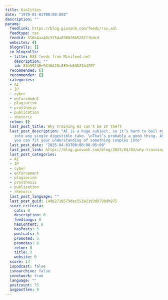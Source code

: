 ```yaml
---
title: GioCities
date: "1970-01-01T00:00:00Z"
description: ""
params:
  feedlink: https://blog.giovanh.com/feeds/rss.xml
  feedtype: rss
  feedid: 310a4aa48c3154a896b26b528ff1bdcd
  websites: {}
  blogrolls: []
  in_blogrolls:
  - title: RSS feeds from Minifeed.net
    description: ""
    id: 83b59248e9346428c889eb03522b4297
  recommended: []
  recommender: []
  categories:
  - AI
  - IP
  - cyber
  - enforcement
  - plagiarism
  - prosthesis
  - publication
  - rhetoric
  relme: {}
  last_post_title: Why training AI can't be IP theft
  last_post_description: "AI is a huge subject, so it’s hard to boil my thoughts down
    into any single digestible take. \nThat’s probably a good thing. As a rule, if
    you can fit your understanding of something complex into"
  last_post_date: "2025-04-03T00:00:00-05:00"
  last_post_link: https://blog.giovanh.com/blog/2025/04/03/why-training-ai-cant-be-ip-theft/
  last_post_categories:
  - AI
  - IP
  - cyber
  - enforcement
  - plagiarism
  - prosthesis
  - publication
  - rhetoric
  last_post_language: ""
  last_post_guid: 14d82710579dac551b2393d8798db975
  score_criteria:
    cats: 0
    description: 0
    feedlangs: 0
    hasContent: 0
    hasPosts: 3
    postcats: 3
    promoted: 5
    promotes: 0
    relme: 0
    title: 3
    website: 0
  score: 14
  ispodcast: false
  isnoarchive: false
  innetwork: true
  language: ""
  postcount: 75
  avgpostlen: 0
---
```

